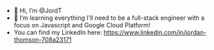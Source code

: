 - 👋 Hi, I’m @JordT
- 🌱 I’m learning everything I'll need to be a full-stack engineer with a focus on Javascript and Google Cloud Platform!
- You can find my LinkedIn here: https://www.linkedin.com/in/jordan-thomson-708a23171
